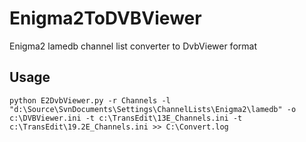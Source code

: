 # Enigma2ToDVBViewer
Enigma2 lamedb channel list converter to DvbViewer format

## Usage

```
python E2DvbViewer.py -r Channels -l "d:\Source\SvnDocuments\Settings\ChannelLists\Enigma2\lamedb" -o c:\DVBViewer.ini -t c:\TransEdit\13E_Channels.ini -t c:\TransEdit\19.2E_Channels.ini >> C:\Convert.log
```

